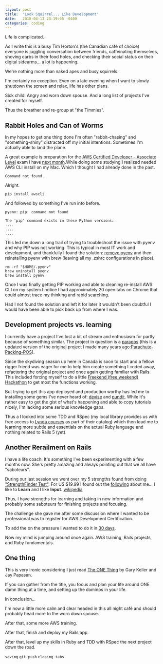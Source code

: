 ```yaml
---
layout: post
title:  "Look Squirrel... Like Development"
date:   2018-04-13 23:19:05 -0400
categories: coding
---
```


Life is complicated.

As I write this is a busy Tim Horton's (the Canadian café of choice) everyone is juggling conversation between friends, caffeinating themselves, shoving carbs in their food holes, and checking their social status on their digital sidearms... a lot is happening.

We're nothing more than naked apes and busy squirrels.

I'm certainly no exception. Even on a late evening when I want to slowly shutdown the screen and relax, life has other plans.

Sick child. Angry and worn down spouse. And a long list of projects I've created for myself.

Thus the breather and re-group at "the Timmies".

## Rabbit Holes and Can of Worms

In my hopes to get one thing done I'm often "rabbit-chasing" and "something-shiny" distracted off my initial intentions. Sometimes I'm actually able to land the plane.

A great example is preparation for the [AWS Certified Developer - Associate Level](http://awstrainingandcertification.s3.amazonaws.com/production/AWS_certified_developer_associate_blueprint.pdf) exam I have [next month](https://www.timeanddate.com/countdown/generic?iso=20180511T12&p0=1202&font=cursive).While doing some studying I realized needed AWS CLI install on my Mac. Which I thought I had already done in the past.

`Command not found.`

Alright.

`pip install awscli`

And followed by something I've run into before.

```
pyenv: pip: command not found

The 'pip' command exists in these Python versions:
....
....
....
```

This led me down a long trail of trying to troubleshoot the issue with pyenv and why PIP was not working. This is typical in most IT work and development, and thankfully I found the solution: [remove pyenv](https://github.com/pyenv/pyenv/issues/465) and then reinstalling pyenv with brew (leaving all my .zshrc configurations in place).

```
rm -rf "$HOME/.pyenv"
brew uninstall pyenv
brew install pyenv
```

Once I was finally getting PIP working and able to cleaning re-install AWS CLI on my system I notice I had approximately 20 open tabs on Chrome that could almost trace my thinking and rabid searching.

Had I not found the solution and left it for later it wouldn't been doubtful I would have been able to pick back up from where I was.


## Development projects vs. learning

I currently have a project I've lost a bit of stream and enthusiasm for partly because of something similar. The project in question is a [parapos](https://github.com/paulywill/parapos) (this is a updated version of the original project I made many years ago:[Parachute-Packing-POS](https://github.com/paulywill/Parachute-Packing-POS)).

Since the skydiving season up here in Canada is soon to start and a fellow rigger friend was eager for me to help him create something I coded away, refactoring the original project and once again getting familiar with Rails. This included forcing myself to do a little [Freekend (free weekend) Hackathon](https://github.com/paulywill/freekend-hackathon-2018) to get most the functions working.

But trying to get this app deployed and production worthy has led me to installing some gems I've never heard of: [devise](https://github.com/plataformatec/devise) and [pundit](https://github.com/varvet/pundit). While it's rather easy to get the gist of what's happening and able to copy tutorials nicely, I'm lacking some serious knowledge gaps.

Thus a I looked into some TDD and RSpec (my local library provides us with free access to [Lynda courses](https://www.lynda.com) as part of their catalog) which then lead me to learning more subtle and essentials on the actual Ruby language and nothing related to Rails 5 (yet).


## Another Rerailment on Rails

I have a life coach. It's something I've been experimenting with a few months now. She's pretty amazing and always pointing out that we all have "saboteurs".

During our last session we went over my 5 strengths found from doing ["StrengthFinder Test"](https://www.gallupstrengthscenter.com/home/en-us/strengthsfinder). For US $19.99 I found out the [following](/assets/strengths.pdf) about me... I like to **Learn** and I like **Input**.  [wikipedia](https://en.wikipedia.org/wiki/Now,_Discover_Your_Strengths)

Thus, I have strengths for learning and taking in new information and probably some saboteurs for finishing projects and focusing.

The challenge she gave me after some discussion where I wanted to be professional was to register for AWS Development Certification.

To add the on the pressure I wanted to do it in [30 days](https://www.timeanddate.com/countdown/generic?iso=20180511T12&p0=1202&font=cursive).

Now my mind is jumping around once again. AWS training, Rails projects, and Ruby fundamentals.


## One thing

This is very ironic considering I just read [The ONE Thing](https://amzn.to/2IVjTDf) by Gary Keller and Jay Papasan.

If you can gather from the title, you focus and plan your life around ONE damn thing at a time, and setting up the dominos in your life.

In conclusion...

I'm now a little more calm and clear headed in this all night café and should probably head more to the worn down spouse.

After that, some more AWS training.

After that, finish and deploy my Rails app.

After that, level up my skills in Ruby and TDD with RSpec the next project down the road.

`saving`
`git push`
`closing tabs`
